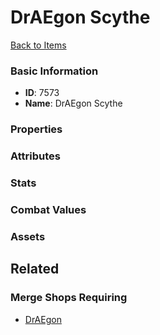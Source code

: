 # DrAEgon Scythe

<no description available>

[Back to Items](../items.md)

### Basic Information

- **ID**: 7573
- **Name**: DrAEgon Scythe

### Properties


### Attributes


### Stats


### Combat Values


### Assets


## Related

### Merge Shops Requiring

- [DrAEgon](../merge-shops/117-draegon.md)

